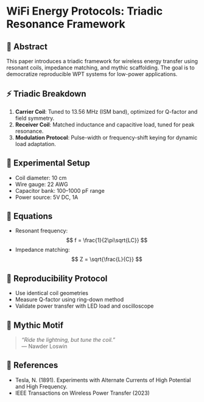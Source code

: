 # WiFi Energy Protocols: Triadic Resonance Framework

## 🔧 Abstract
This paper introduces a triadic framework for wireless energy transfer using resonant coils, impedance matching, and mythic scaffolding. The goal is to democratize reproducible WPT systems for low-power applications.

## ⚡ Triadic Breakdown
1. **Carrier Coil**: Tuned to 13.56 MHz (ISM band), optimized for Q-factor and field symmetry.
2. **Receiver Coil**: Matched inductance and capacitive load, tuned for peak resonance.
3. **Modulation Protocol**: Pulse-width or frequency-shift keying for dynamic load adaptation.

## 🧪 Experimental Setup
- Coil diameter: 10 cm
- Wire gauge: 22 AWG
- Capacitor bank: 100–1000 pF range
- Power source: 5V DC, 1A

## 📐 Equations
- Resonant frequency:  
  $$ f = \frac{1}{2\pi\sqrt{LC}} $$
- Impedance matching:  
  $$ Z = \sqrt{\frac{L}{C}} $$

## 🔁 Reproducibility Protocol
- Use identical coil geometries
- Measure Q-factor using ring-down method
- Validate power transfer with LED load and oscilloscope

## 🎸 Mythic Motif
> *“Ride the lightning, but tune the coil.”*  
> — Nawder Loswin

## 📎 References
- Tesla, N. (1891). Experiments with Alternate Currents of High Potential and High Frequency.
- IEEE Transactions on Wireless Power Transfer (2023)
